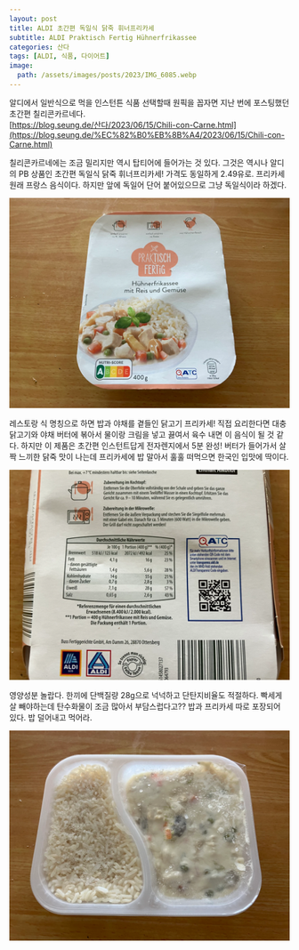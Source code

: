```yaml
---
layout: post
title: ALDI 초간편 독일식 닭죽 휘너프리카세
subtitle: ALDI Praktisch Fertig Hühnerfrikassee
categories: 산다
tags: [ALDI, 식품, 다이어트]
image:
  path: /assets/images/posts/2023/IMG_6085.webp
---
```


알디에서 일반식으로 먹을 인스턴튼 식품 선택할때 원픽을 꼽자면 지난 번에 포스팅했던 초간편 칠리콘카르네다. \
[https://blog.seung.de/산다/2023/06/15/Chili-con-Carne.html](https://blog.seung.de/%EC%82%B0%EB%8B%A4/2023/06/15/Chili-con-Carne.html) 

칠리콘카르네에는 조금 밀리지만 역시 탑티어에 들어가는 것 있다. 그것은 역시나 알디의 PB 상품인 초간편 독일식 닭죽 휘너프리카세! 가격도 동일하게 2.49유로. 프리카세 원래 프랑스 음식이다. 하지만 앞에 독일어 단어 붙어있으므로 그냥 독일식이라 하겠다.

![](/assets/images/posts/2023/IMG_6085.webp)

레스토랑 식 명칭으로 하면 밥과 야채를 곁들인 닭고기 프리카세! 직접 요리한다면 대충 닭고기와 야채 버터에 볶아서 물이랑 크림을 넣고 끓여서 육수 내면 이 음식이 될 것 같다. 하지만 이 제품은 초간편 인스턴트답게 전자렌지에서 5분 완성! 버터가 들어가서 살짝 느끼한 닭죽 맛이 나는데 프리카세에 밥 말아서 훌훌 떠먹으면 한국인 입맛에 딱이다.

![](/assets/images/posts/2023/IMG_6086.webp)

영양성분 놀랍다. 한끼에 단백질량 28g으로 넉넉하고 단탄지비율도 적절하다. 빡세게 살 빼야하는데 탄수화물이 조금 많아서 부담스럽다고?? 밥과 프리카세 따로 포장되어 있다. 밥 덜어내고 먹어라. 

![](/assets/images/posts/2023/IMG_6087.webp)


